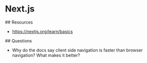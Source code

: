 # Next.js

## Resources

- https://nextjs.org/learn/basics

## Questions

- Why do the docs say client side navigation is faster than browser navigation? What makes it better?
